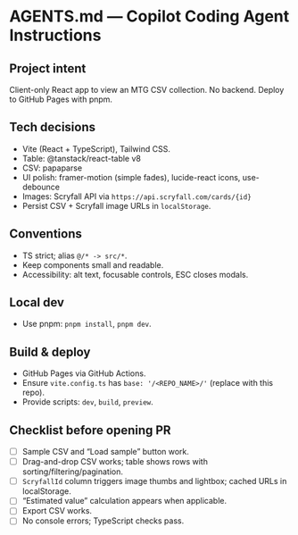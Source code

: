 # AGENTS.md — Copilot Coding Agent Instructions

## Project intent
Client-only React app to view an MTG CSV collection. No backend. Deploy to GitHub Pages with pnpm.

## Tech decisions
- Vite (React + TypeScript), Tailwind CSS.
- Table: @tanstack/react-table v8
- CSV: papaparse
- UI polish: framer-motion (simple fades), lucide-react icons, use-debounce
- Images: Scryfall API via `https://api.scryfall.com/cards/{id}`
- Persist CSV + Scryfall image URLs in `localStorage`.

## Conventions
- TS strict; alias `@/* -> src/*`.
- Keep components small and readable.
- Accessibility: alt text, focusable controls, ESC closes modals.

## Local dev
- Use pnpm: `pnpm install`, `pnpm dev`.

## Build & deploy
- GitHub Pages via GitHub Actions.
- Ensure `vite.config.ts` has `base: '/<REPO_NAME>/'` (replace with this repo).
- Provide scripts: `dev`, `build`, `preview`.

## Checklist before opening PR
- [ ] Sample CSV and “Load sample” button work.
- [ ] Drag-and-drop CSV works; table shows rows with sorting/filtering/pagination.
- [ ] `ScryfallId` column triggers image thumbs and lightbox; cached URLs in localStorage.
- [ ] “Estimated value” calculation appears when applicable.
- [ ] Export CSV works.
- [ ] No console errors; TypeScript checks pass.
